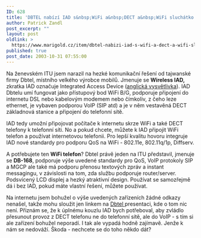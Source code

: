 ```yaml
---
ID: 628
title: 'DBTEL nabízí IAD s&nbsp;WiFi a&nbsp;DECT a&nbsp;WiFi sluchátko'
author: Patrick Zandl
post_excerpt: ""
layout: post
oldlink: >
  https://www.marigold.cz/item/dbtel-nabizi-iad-s-wifi-a-dect-a-wifi-sluchatko
published: true
post_date: 2003-10-31 07:55:00
---
```

<p>
Na ženevském ITU jsem narazil na hezké komunikační řešení od tajwanské firmy Dbtel, místního velkého výrobce mobilů. Jmenuje se <STRONG>Wireless IAD,</STRONG> zkratka IAD označuje Integrated Access Device (<A href="http://www.nwfusion.com/links/Encyclopedia/I/649.html" target=_blank>anglická vysvětlivka</A>). IAD Dbtelu umí fungovat jako přístupový bod WiFi B/G, podporuje připojení do internetu DSL nebo kabelovým modemem nebo čímkoliv, z čeho leze ethernet, je vybaven podporou VoIP (SIP atd) a je v něm vestavěná DECT základnová stanice a připojení do telefonní sítě. </p>

<p>
IAD tedy umožní připojovat počítače k internetu skrze WiFi a také DECT telefony k telefonní síti. No a pokud chcete, můžete k IAD připojit WiFi telefon a používat internetovou telefonii. Pro lepší kvalitu hovoru integruje IAD nové standardy pro podporu QoS na WiFi&#160;- 802.11e, 802.11q/1p, Diffserv. </p>

<p>
A potřebujete ten <STRONG>WiFi telefon</STRONG>? Dbtel právě jeden na ITU představil, jmenuje se <STRONG>DB-168</STRONG>, podporuje výše uvedené standardy pro QoS, VoIP protokoly SIP a MGCP ale také má podporu přenosu textových zpráv a instant messagingu, v závislosti na tom, zda službu podporuje router/server. Podsvícený LCD displej a hezký atraktivní design. Používat se samozřejmě dá i bez IAD, pokud máte vlastní řešení, můžete používat. </p>

<p>
Na internetu jsem bohužel o výše uvedených zařízeních žádné odkazy nenašel, takže mohu sloužit jen linkem na <A href="http://www.dbtel.com.tw/english/" target=_blank>Dbtel </A>presentaci, kde o tom nic není. Přiznám se, že k úplnému kouzlu IAD bych potřeboval, aby zvládlo přesunout provoz z DECT telefonu ne do telefonní sítě, ale do VoIP - s tím si ale zařízení bohužel neporadí. I tak ale vypadá hodně zajímavě. Jenže k nám se nedováží. Škoda - nechcete se do toho někdo dát?</p>
